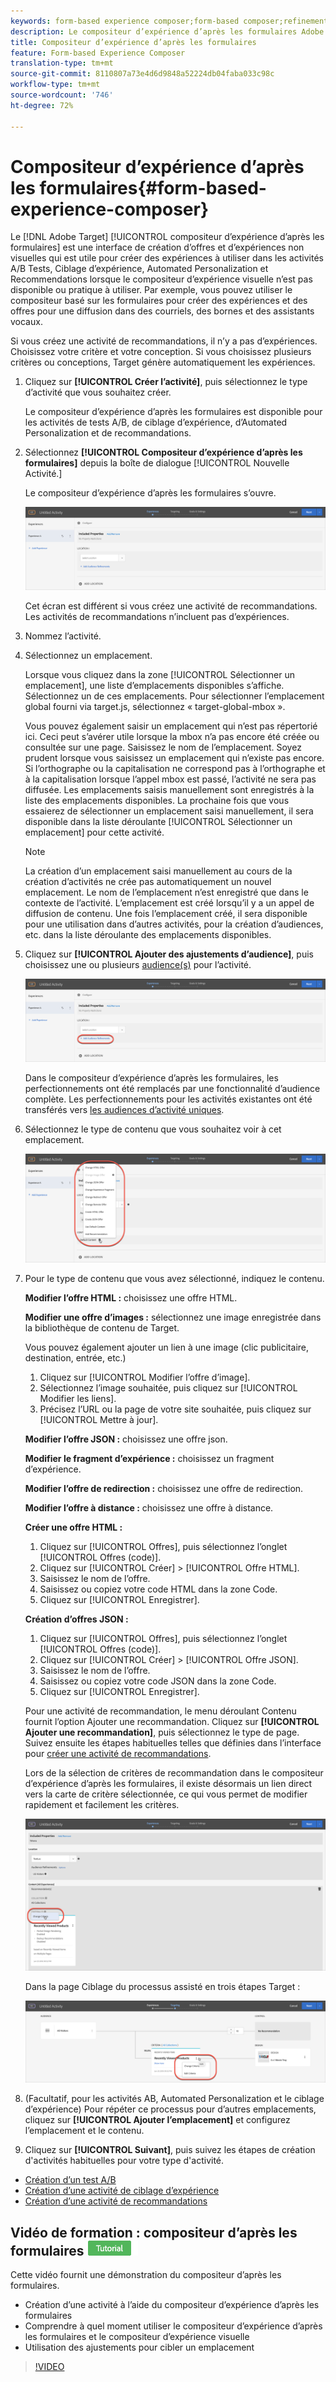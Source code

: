 ```yaml
---
keywords: form-based experience composer;form-based composer;refinements
description: Le compositeur d’expérience d’après les formulaires Adobe Target permet la création d’expériences non visuelles.
title: Compositeur d’expérience d’après les formulaires
feature: Form-based Experience Composer
translation-type: tm+mt
source-git-commit: 8110807a73e4d6d9848a52224db04faba033c98c
workflow-type: tm+mt
source-wordcount: '746'
ht-degree: 72%

---
```



# Compositeur d’expérience d’après les formulaires{#form-based-experience-composer}

Le [!DNL Adobe Target] [!UICONTROL compositeur d’expérience d’après les formulaires] est une interface de création d’offres et d’expériences non visuelles qui est utile pour créer des expériences à utiliser dans les activités A/B Tests, Ciblage d’expérience, Automated Personalization et Recommendations lorsque le compositeur d’expérience visuelle n’est pas disponible ou pratique à utiliser. Par exemple, vous pouvez utiliser le compositeur basé sur les formulaires pour créer des expériences et des offres pour une diffusion dans des courriels, des bornes et des assistants vocaux.

Si vous créez une activité de recommandations, il n’y a pas d’expériences. Choisissez votre critère et votre conception. Si vous choisissez plusieurs critères ou conceptions, Target génère automatiquement les expériences.

1. Cliquez sur **[!UICONTROL Créer l’activité]**, puis sélectionnez le type d’activité que vous souhaitez créer.

   Le compositeur d’expérience d’après les formulaires est disponible pour les activités de tests A/B, de ciblage d’expérience, d’Automated Personalization et de recommandations.
1. Sélectionnez **[!UICONTROL Compositeur d’expérience d’après les formulaires]** depuis la boîte de dialogue [!UICONTROL Nouvelle Activité.]

   Le compositeur d’expérience d’après les formulaires s’ouvre.

   ![](assets/location_refinements.png)

   Cet écran est différent si vous créez une activité de recommandations. Les activités de recommandations n’incluent pas d’expériences.
1. Nommez l’activité.
1. Sélectionnez un emplacement.

   Lorsque vous cliquez dans la zone [!UICONTROL Sélectionner un emplacement], une liste d’emplacements disponibles s’affiche. Sélectionnez un de ces emplacements. Pour sélectionner l’emplacement global fourni via target.js, sélectionnez « target-global-mbox ».

   Vous pouvez également saisir un emplacement qui n’est pas répertorié ici. Ceci peut s’avérer utile lorsque la mbox n’a pas encore été créée ou consultée sur une page. Saisissez le nom de l’emplacement. Soyez prudent lorsque vous saisissez un emplacement qui n’existe pas encore. Si l’orthographe ou la capitalisation ne correspond pas à l’orthographe et à la capitalisation lorsque l’appel mbox est passé, l’activité ne sera pas diffusée. Les emplacements saisis manuellement sont enregistrés à la liste des emplacements disponibles. La prochaine fois que vous essaierez de sélectionner un emplacement saisi manuellement, il sera disponible dans la liste déroulante [!UICONTROL Sélectionner un emplacement] pour cette activité.

   >[!NOTE]
   >
   >La création d’un emplacement saisi manuellement au cours de la création d’activités ne crée pas automatiquement un nouvel emplacement. Le nom de l’emplacement n’est enregistré que dans le contexte de l’activité. L’emplacement est créé lorsqu’il y a un appel de diffusion de contenu. Une fois l’emplacement créé, il sera disponible pour une utilisation dans d’autres activités, pour la création d’audiences, etc. dans la liste déroulante des emplacements disponibles.

1. Cliquez sur **[!UICONTROL Ajouter des ajustements d’audience]**, puis choisissez une ou plusieurs [audience(s)](/help/c-target/target.md#concept_A782F8481A5041EBA75103CB26376522) pour l’activité.

   ![](assets/location_refinements_2.png)

   Dans le compositeur d’expérience d’après les formulaires, les perfectionnements ont été remplacés par une fonctionnalité d’audience complète. Les perfectionnements pour les activités existantes ont été transférés vers [les audiences d’activité uniques](/help/c-target/creating-activity-only-audience.md#concept_A6BADCF530ED4AE1852E677FEBE68483).
1. Sélectionnez le type de contenu que vous souhaitez voir à cet emplacement.

   ![](assets/form_content.png)

1. Pour le type de contenu que vous avez sélectionné, indiquez le contenu.

   **Modifier l’offre HTML :** choisissez une offre HTML.

   **Modifier une offre d’images :** sélectionnez une image enregistrée dans la bibliothèque de contenu de Target.

   Vous pouvez également ajouter un lien à une image (clic publicitaire, destination, entrée, etc.)

   1. Cliquez sur [!UICONTROL Modifier l’offre d’image].
   1. Sélectionnez l’image souhaitée, puis cliquez sur [!UICONTROL Modifier les liens].
   1. Précisez l’URL ou la page de votre site souhaitée, puis cliquez sur [!UICONTROL Mettre à jour].

   **Modifier l’offre JSON :** choisissez une offre json.

   **Modifier le fragment d’expérience :** choisissez un fragment d’expérience.

   **Modifier l’offre de redirection :** choisissez une offre de redirection.

   **Modifier l’offre à distance :** choisissez une offre à distance.

   **Créer une offre HTML :**

   1. Cliquez sur [!UICONTROL Offres], puis sélectionnez l’onglet [!UICONTROL Offres (code)].
   1. Cliquez sur [!UICONTROL Créer] > [!UICONTROL Offre HTML].
   1. Saisissez le nom de l’offre.
   1. Saisissez ou copiez votre code HTML dans la zone Code.
   1. Cliquez sur [!UICONTROL Enregistrer].

   **Création d’offres JSON :**

   1. Cliquez sur [!UICONTROL Offres], puis sélectionnez l’onglet [!UICONTROL Offres (code)].
   1. Cliquez sur [!UICONTROL Créer] > [!UICONTROL Offre JSON].
   1. Saisissez le nom de l’offre.
   1. Saisissez ou copiez votre code JSON dans la zone Code.
   1. Cliquez sur [!UICONTROL Enregistrer].

   Pour une activité de recommandation, le menu déroulant Contenu fournit l’option Ajouter une recommandation. Cliquez sur **[!UICONTROL Ajouter une recommandation]**, puis sélectionnez le type de page. Suivez ensuite les étapes habituelles telles que définies dans l’interface pour [créer une activité de recommandations](/help/c-recommendations/t-create-recs-activity/create-recs-activity.md).

   Lors de la sélection de critères de recommandation dans le compositeur d’expérience d’après les formulaires, il existe désormais un lien direct vers la carte de critère sélectionnée, ce qui vous permet de modifier rapidement et facilement les critères.

   ![](assets/change_criteria.png)

   Dans la page Ciblage du processus assisté en trois étapes Target :

   ![](assets/change_criteria_2.png)

1. (Facultatif, pour les activités AB, Automated Personalization et le ciblage d’expérience) Pour répéter ce processus pour d’autres emplacements, cliquez sur **[!UICONTROL Ajouter l’emplacement]** et configurez l’emplacement et le contenu.
1. Cliquez sur **[!UICONTROL Suivant]**, puis suivez les étapes de création d&#39;activités habituelles pour votre type d&#39;activité.

* [Création d’un test A/B](/help/c-activities/t-test-ab/t-test-create-ab/test-create-ab.md)
* [Création d’une activité de ciblage d’expérience](/help/c-activities/t-experience-target/t-xt-create/xt-create.md#task_D6B3429AC31549E1A70EDF04B3DDC765)
* [Création d’une activité de recommandations](/help/c-recommendations/t-create-recs-activity/create-recs-activity.md#task_6874328773C64C44A73F0A130AD3F96F)

## Vidéo de formation : compositeur d’après les formulaires  ![Badge de didacticiel](/help/assets/tutorial.png)

Cette vidéo fournit une démonstration du compositeur d’après les formulaires.

* Création d’une activité à l’aide du compositeur d’expérience d’après les formulaires
* Comprendre à quel moment utiliser le compositeur d’expérience d’après les formulaires et le compositeur d’expérience visuelle
* Utilisation des ajustements pour cibler un emplacement

>[!VIDEO](https://video.tv.adobe.com/v/17390)